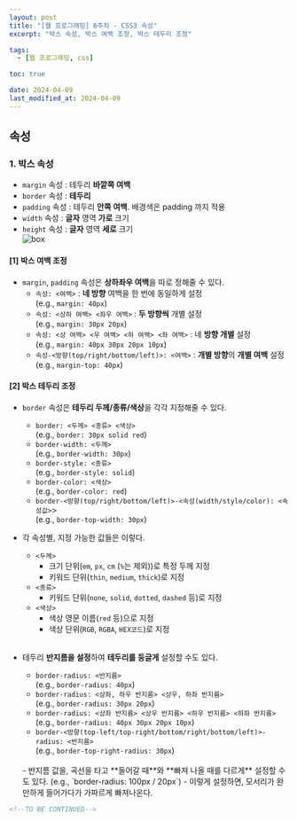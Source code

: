 ```yaml
---
layout: post
title: "[웹 프로그래밍] 6주차 - CSS3 속성"
excerpt: "박스 속성, 박스 여백 조정, 박스 테두리 조정"

tags:
  - [웹 프로그래밍, css]

toc: true

date: 2024-04-09
last_modified_at: 2024-04-09
---
```

## 속성
### 1. 박스 속성
- `margin` 속성 : 테두리 **바깥쪽 여백**
- `border` 속성 : **테두리**
- `padding` 속성 : 테두리 **안쪽 여백**. 배경색은 padding 까지 적용
- `width` 속성 : **글자** 영역 **가로** 크기
- `height` 속성 : **글자** 영역 **세로** 크기  
![box][def]

#### [1] 박스 여백 조정
- `margin`, `padding` 속성은 **상하좌우 여백**을 따로 정해줄 수 있다.  
  - `속성: <여백>` : **네 방향** 여백을 한 번에 동일하게 설정  
  (e.g., `margin: 40px`)
  - `속성: <상하 여백> <좌우 여백>` : **두 방향씩** 개별 설정  
  (e.g., `margin: 30px 20px`)
  - `속성: <상 여백> <우 여백> <하 여백> <좌 여백>` : 네 **방향 개별** 설정  
  (e.g., `margin: 40px 30px 20px 10px`)
  - `속성-<방향(top/right/bottom/left)>: <여백>` : **개별 방향**의 **개별 여백** 설정  
  (e.g., `margin-top: 40px`)

#### [2] 박스 테두리 조정
- `border` 속성은 **테두리 두께/종류/색상**을 각각 지정해줄 수 있다.  
  - `border: <두께> <종류> <색상>`  
  (e.g., `border: 30px solid red`)
  - `border-width: <두께>`  
  (e.g., `border-width: 30px`)
  - `border-style: <종류>`  
  (e.g., `border-style: solid`)
  - `border-color: <색상>`  
  (e.g., `border-color: red`)
  - `border-<방향(top/right/bottom/left)>-<속성(width/style/color): <속성값>`>  
  (e.g., `border-top-width: 30px`)

- 각 속성별, 지정 가능한 값들은 이렇다.  
  - `<두께>`
    - 크기 단위(`em`, `px`, `cm` (`%`는 제외))로 특정 두께 지정
    - 키워드 단위(`thin`, `medium`, `thick`)로 지정
  - `<종류>`
    - 키워드 단위(`none`, `solid`, `dotted`, `dashed` 등)로 지정
  - `<색상>`
    - 색상 영문 이름(`red` 등)으로 지정
    - 색상 단위(`RGB`, `RGBA`, `HEX코드`)로 지정  
    <br>

- 테두리 **반지름을 설정**하여 **테두리를 둥글게** 설정할 수도 있다.  
  - `border-radius: <반지름>`  
  (e.g., `border-radius: 40px`)
  - `border-radius: <상좌, 하우 반지름> <상우, 하좌 반지름>`  
  (e.g., `border-radius: 30px 20px`)
  - `border-radius: <상좌 반지름> <상우 반지름> <하우 반지름> <하좌 반지름>`  
  (e.g., `border-radius: 40px 30px 20px 10px`)
  - `border-<방향(top-left/top-right/bottom/right/bottom/left)>-radius: <반지름>`  
  (e.g., `border-top-right-radius: 30px`)
  <br>
  - 반지름 값을, 곡선을 타고 **들어갈 때**와 **빠져 나올 때를 다르게** 설정할 수도 있다.  
  (e.g., `border-radius: 100px / 20px`)
    - 이렇게 설정하면, 모서리가 완만하게 들어가다가 가파르게 빠져나온다.

```html
<!--TO BE CONTINUED-->
```


[def]: https://i.imgur.com/8dl5QdR.png